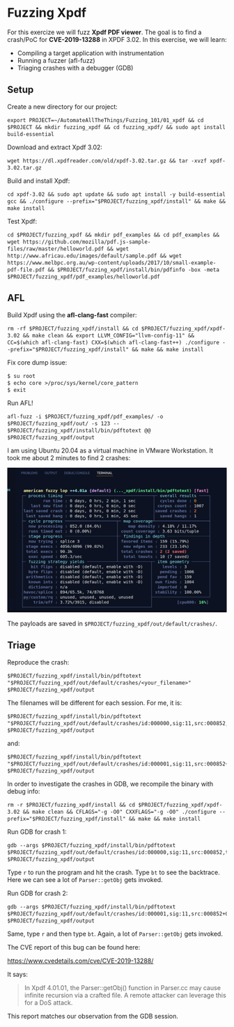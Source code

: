 # Fuzzing Xpdf

For this exercize we will fuzz **Xpdf PDF viewer**. The goal is to find a crash/PoC for **CVE-2019-13288** in XPDF 3.02. In this exercise, we will learn:

- Compiling a target application with instrumentation
- Running a fuzzer (afl-fuzz)
- Triaging crashes with a debugger (GDB)

## Setup

Create a new directory for our project:

```shell
export PROJECT=~/AutomateAllTheThings/Fuzzing_101/01_xpdf && cd $PROJECT && mkdir fuzzing_xpdf && cd fuzzing_xpdf/ && sudo apt install build-essential
```

Download and extract Xpdf 3.02:

```shell
wget https://dl.xpdfreader.com/old/xpdf-3.02.tar.gz && tar -xvzf xpdf-3.02.tar.gz
```

Build and install Xpdf:

```shell
cd xpdf-3.02 && sudo apt update && sudo apt install -y build-essential gcc && ./configure --prefix="$PROJECT/fuzzing_xpdf/install" && make && make install
```

Test Xpdf:

```shell
cd $PROJECT/fuzzing_xpdf && mkdir pdf_examples && cd pdf_examples && wget https://github.com/mozilla/pdf.js-sample-files/raw/master/helloworld.pdf && wget http://www.africau.edu/images/default/sample.pdf && wget https://www.melbpc.org.au/wp-content/uploads/2017/10/small-example-pdf-file.pdf && $PROJECT/fuzzing_xpdf/install/bin/pdfinfo -box -meta $PROJECT/fuzzing_xpdf/pdf_examples/helloworld.pdf
```

## AFL

Build Xpdf using the **afl-clang-fast** compiler:

```shell
rm -rf $PROJECT/fuzzing_xpdf/install && cd $PROJECT/fuzzing_xpdf/xpdf-3.02 && make clean && export LLVM_CONFIG="llvm-config-11" && CC=$(which afl-clang-fast) CXX=$(which afl-clang-fast++) ./configure --prefix="$PROJECT/fuzzing_xpdf/install" && make && make install
```

Fix core dump issue:

```shell
$ su root
$ echo core >/proc/sys/kernel/core_pattern
$ exit
```

Run AFL!

```shell
afl-fuzz -i $PROJECT/fuzzing_xpdf/pdf_examples/ -o $PROJECT/fuzzing_xpdf/out/ -s 123 -- $PROJECT/fuzzing_xpdf/install/bin/pdftotext @@ $PROJECT/fuzzing_xpdf/output
```

I am using Ubuntu 20.04 as a virtual machine in VMware Workstation. It took me about 2 minutes to find 2 crashes:

![AFL++](https://raw.githubusercontent.com/ret2basic/AutomateAllTheThings/main/Fuzzing_101/01_xpdf/AFL.png)

The payloads are saved in `$PROJECT/fuzzing_xpdf/out/default/crashes/`.

## Triage

Reproduce the crash:

```shell
$PROJECT/fuzzing_xpdf/install/bin/pdftotext "$PROJECT/fuzzing_xpdf/out/default/crashes/<your_filename>" $PROJECT/fuzzing_xpdf/output
```

The filenames will be different for each session. For me, it is:

```shell
$PROJECT/fuzzing_xpdf/install/bin/pdftotext "$PROJECT/fuzzing_xpdf/out/default/crashes/id:000000,sig:11,src:000852,time:109760,execs:82944,op:havoc,rep:8" $PROJECT/fuzzing_xpdf/output
```

and:

```shell
$PROJECT/fuzzing_xpdf/install/bin/pdftotext "$PROJECT/fuzzing_xpdf/out/default/crashes/id:000001,sig:11,src:000852+000695,time:118537,execs:88724,op:splice,rep:16" $PROJECT/fuzzing_xpdf/output
```

In order to investigate the crashes in GDB, we recompile the binary with debug info:

```shell
rm -r $PROJECT/fuzzing_xpdf/install && cd $PROJECT/fuzzing_xpdf/xpdf-3.02 && make clean && CFLAGS="-g -O0" CXXFLAGS="-g -O0" ./configure --prefix="$PROJECT/fuzzing_xpdf/install" && make && make install
```

Run GDB for crash 1:

```shell
gdb --args $PROJECT/fuzzing_xpdf/install/bin/pdftotext $PROJECT/fuzzing_xpdf/out/default/crashes/id:000000,sig:11,src:000852,time:109760,execs:82944,op:havoc,rep:8 $PROJECT/fuzzing_xpdf/output
```

Type `r` to run the program and hit the crash. Type `bt` to see the backtrace. Here we can see a lot of `Parser::getObj` gets invoked.

Run GDB for crash 2:

```shell
gdb --args $PROJECT/fuzzing_xpdf/install/bin/pdftotext $PROJECT/fuzzing_xpdf/out/default/crashes/id:000001,sig:11,src:000852+000695,time:118537,execs:88724,op:splice,rep:16 $PROJECT/fuzzing_xpdf/output
```

Same, type `r` and then type `bt`. Again, a lot of `Parser::getObj` gets invoked.

The CVE report of this bug can be found here:

https://www.cvedetails.com/cve/CVE-2019-13288/

It says:

> In Xpdf 4.01.01, the Parser::getObj() function in Parser.cc may cause infinite recursion via a crafted file. A remote attacker can leverage this for a DoS attack.

This report matches our observation from the GDB session.
